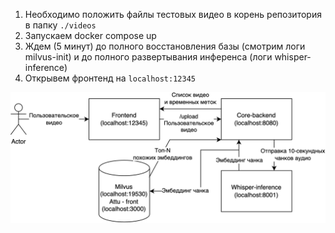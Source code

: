 1. Необходимо положить файлы тестовых видео в корень репозитория в папку `./videos`
2. Запускаем docker compose up
3. Ждем (5 минут) до полного восстановления базы (смотрим логи milvus-init) и до полного развертывания инференса (логи whisper-inference)
4. Открывем фронтенд на `localhost:12345`

![Архитектура](./imgs/lct.drawio.png)